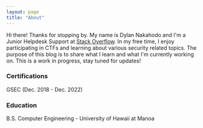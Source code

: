 ```yaml
---
layout: page
title: "About"
---
```


Hi there! Thanks for stopping by. My name is Dylan Nakahodo and I'm a Junior Helpdesk Support at [Stack Overflow](https://stackoverflow.com/). In my free time, I enjoy participating in CTFs and learning about various security related topics. The purpose of this blog is to share what I learn and what I'm currently working on. This is a work in progress, stay tuned for updates!

### Certifications
GSEC (Dec. 2018 - Dec. 2022)

### Education
B.S. Computer Engineering - University of Hawaii at Manoa
